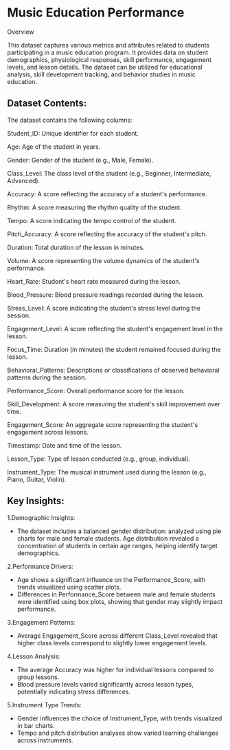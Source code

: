 # Music Education Performance
Overview

This dataset captures various metrics and attributes related to students participating in a music education program. It provides data on student demographics, physiological responses, skill performance, engagement levels, and lesson details. The dataset can be utilized for educational analysis, skill development tracking, and behavior studies in music education.



## Dataset Contents:
The dataset contains the following columns:

Student_ID: Unique identifier for each student.

Age: Age of the student in years.

Gender: Gender of the student (e.g., Male, Female).

Class_Level: The class level of the student (e.g., Beginner, Intermediate, Advanced).

Accuracy: A score reflecting the accuracy of a student's 
performance.

Rhythm: A score measuring the rhythm quality of the student.

Tempo: A score indicating the tempo control of the student.

Pitch_Accuracy: A score reflecting the accuracy of the student's pitch.

Duration: Total duration of the lesson in minutes.

Volume: A score representing the volume dynamics of the student's performance.

Heart_Rate: Student's heart rate measured during the lesson.

Blood_Pressure: Blood pressure readings recorded during the lesson.

Stress_Level: A score indicating the student's stress level during the session.

Engagement_Level: A score reflecting the student's engagement level in the lesson.

Focus_Time: Duration (in minutes) the student remained focused during the lesson.

Behavioral_Patterns: Descriptions or classifications of observed behavioral patterns during the session.

Performance_Score: Overall performance score for the lesson.

Skill_Development: A score measuring the student's skill improvement over time.

Engagement_Score: An aggregate score representing the student's engagement across lessons.

Timestamp: Date and time of the lesson.

Lesson_Type: Type of lesson conducted (e.g., group, individual).

Instrument_Type: The musical instrument used during the lesson (e.g., Piano, Guitar, Violin).


## Key Insights:

1.Demographic Insights:
- The dataset includes a balanced gender distribution: analyzed using pie charts for male and female students. 
 Age distribution revealed a concentration of students in certain age ranges, helping identify target demographics.

2.Performance Drivers:
- Age shows a significant influence on the Performance_Score, with trends visualized using scatter plots.
- Differences in Performance_Score between male and female students were identified using box plots, showing that gender may slightly impact performance.

3.Engagement Patterns:
- Average Engagement_Score across different Class_Level revealed that higher class levels correspond to slightly lower engagement levels.

4.Lesson Analysis:
- The average Accuracy was higher for individual lessons compared to group lessons.
- Blood pressure levels varied significantly across lesson types, potentially indicating stress differences.

5.Instrument Type Trends:
- Gender influences the choice of Instrument_Type, with trends visualized in bar charts.
- Tempo and pitch distribution analyses show varied learning challenges across instruments.



